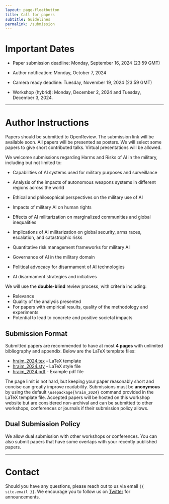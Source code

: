 ```yaml
---
layout: page-floatbutton
title: Call for papers
subtitle: Guidelines
permalink: /submission
---
```

# Important Dates
<!-- add Update dates -->
- Paper submission deadline: Monday, September 16, 2024 (23:59 GMT)

- Author notification: Monday, October 7, 2024

- Camera ready deadline: Tuesday, November 19, 2024 (23:59 GMT)

- Workshop (hybrid): Monday, December 2, 2024 and Tuesday, December 3, 2024.

---

# Author Instructions
Papers should be submitted to OpenReview. The submission link will be available soon. All papers will be presented as posters. We will select some papers to give short contributed talks. Virtual presentations will be allowed.

<!-- add instrcutions -->
<!-- Please use the -->
We welcome submissions regarding Harms and Risks of AI in the military, including but not limited to:

- Capabilities of AI systems used for military purposes and surveillance

- Analysis of the impacts of autonomous weapons systems in different regions across the world

- Ethical and philosophical perspectives on the military use of AI

- Impacts of military AI on human rights

- Effects of AI militarization on marginalized communities and global inequalities

- Implications of AI militarization on global security, arms races, escalation, and catastrophic risks

- Quantitative risk management frameworks for military AI

- Governance of AI in the military domain

- Political advocacy for disarmament of AI technologies

- AI disarmament strategies and initiatives

We will use the **double-blind** review process, with criteria including:
- Relevance
- Quality of the analysis presented
- For papers with empirical results, quality of the methodology and experiments
- Potential to lead to concrete and positive societal impacts

<!-- Authors of accepted papers are invited to present their work in the form of a poster during the workshop days or to submit a pre-recorded video -->

## Submission Format
Submitted papers are recommended to have at most **4 pages** with unlimited bibliography and appendix. Below are the LaTeX template files:

- <a href="https://www.harms-risks-ai-military.org/assets/author_templates/hraim_2024.tex">hraim_2024.tex</a> - LaTeX template
- <a href="https://www.harms-risks-ai-military.org/assets/author_templates/hraim_2024.sty">hraim_2024.sty</a> - LaTeX style file
- <a href="https://www.harms-risks-ai-military.org/assets/author_templates/hraim_2024.pdf">hraim_2024.pdf</a> - Example pdf file

The page limit is not hard, but keeping your paper reasonably short and concise can greatly improve readability. Submissions must be **anonymous** by using the default `\usepackage{hraim_2024}` command provided in the LaTeX template file. Accepted papers will be hosted on this workshop website but are considered non-archival and can be submitted to other workshops, conferences or journals if their submission policy allows.  

## Dual Submission Policy
We allow dual submission with other workshops or conferences. You can also submit papers that have some overlaps with your recently published papers.

---

# Contact
Should you have any questions, please reach out to us via email `{{ site.email }}`. We encourage you to follow us on [Twitter](https://twitter.com/harmsrisksaimilitary) for announcements.

